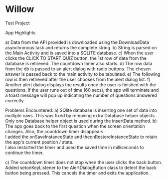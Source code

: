 # Willow
Test Project


App Highlights

a)   Data from the API provided is downloaded using the DownloadData asynchronous task and returns the complete string.
b)  String is parsed on the Main Activity and is saved into a SQLITE database.
c) When the user clicks the CLICK TO START QUIZ button, the 1st row of data from the database is retrieved. 
The countdown timer also starts.
d)  The row data from the db is passed to an alert dialog with radio buttons.  The chosen answer is passed back
to the main activity to be tabulated.
e)  The following row is then retrieved after the user chooses from the alert dialog list.
f)  Another alert dialog displays the results once the user is finished with the questions.  If the user 
runs out of time (60 secs), the app will terminate and a toast message will pop up indicating the number of questions answered 
correctly.

Problems Encountered:
a) SQlite database is inserting one set of data into multiple rows.  This was fixed by removing extra Database helper objects . 
Only one Database helper object is used during the insertData method.
b) The app goes back to the first question when the screen orientation changes.  Also, the countdown timer disappears.  
I added the onSaveInstanceState and theonRestoreInstanceState to retain the app's current position / state.  
I also restarted the timer and used the saved time in milliseconds to continue the timer.

c) The countdown timer does not stop when the user clicks the back button.  Added setonKeyListener to 
the AlertDialogButton class to detect the back button being pressed.  This cancels the timer and exits the application.


